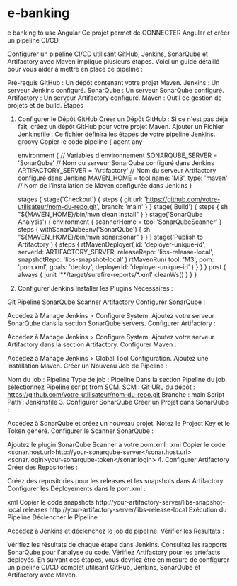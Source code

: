 # e-banking
e banking to use Angular
Ce projet permet de CONNECTER  Angular et créer un pipeline CI/CD 

Configurer un pipeline CI/CD utilisant GitHub, Jenkins, SonarQube et Artifactory avec Maven implique plusieurs étapes. Voici un guide détaillé pour vous aider à mettre en place ce pipeline :

Pré-requis
GitHub : Un dépôt contenant votre projet Maven.
Jenkins : Un serveur Jenkins configuré.
SonarQube : Un serveur SonarQube configuré.
Artifactory : Un serveur Artifactory configuré.
Maven : Outil de gestion de projets et de build.
Étapes
1. Configurer le Dépôt GitHub
Créer un Dépôt GitHub : Si ce n'est pas déjà fait, créez un dépôt GitHub pour votre projet Maven.
Ajouter un Fichier Jenkinsfile : Ce fichier définira les étapes de votre pipeline Jenkins.
groovy
Copier le code
pipeline {
    agent any

    environment {
        // Variables d'environnement
        SONARQUBE_SERVER = 'SonarQube' // Nom du serveur SonarQube configuré dans Jenkins
        ARTIFACTORY_SERVER = 'Artifactory' // Nom du serveur Artifactory configuré dans Jenkins
        MAVEN_HOME = tool name: 'M3', type: 'maven' // Nom de l'installation de Maven configurée dans Jenkins
    }

    stages {
        stage('Checkout') {
            steps {
                git url: 'https://github.com/votre-utilisateur/nom-du-repo.git', branch: 'main'
            }
        }
        stage('Build') {
            steps {
                sh "${MAVEN_HOME}/bin/mvn clean install"
            }
        }
        stage('SonarQube Analysis') {
            environment {
                scannerHome = tool 'SonarQubeScanner'
            }
            steps {
                withSonarQubeEnv('SonarQube') {
                    sh "${MAVEN_HOME}/bin/mvn sonar:sonar"
                }
            }
        }
        stage('Publish to Artifactory') {
            steps {
                rtMavenDeployer(
                    id: 'deployer-unique-id',
                    serverId: ARTIFACTORY_SERVER,
                    releaseRepo: 'libs-release-local',
                    snapshotRepo: 'libs-snapshot-local'
                )
                rtMavenRun(
                    tool: 'M3',
                    pom: 'pom.xml',
                    goals: 'deploy',
                    deployerId: 'deployer-unique-id'
                )
            }
        }
    }
    post {
        always {
            junit '**/target/surefire-reports/*.xml'
            cleanWs()
        }
    }
}
2. Configurer Jenkins
Installer les Plugins Nécessaires :

Git
Pipeline
SonarQube Scanner
Artifactory
Configurer SonarQube :

Accédez à Manage Jenkins > Configure System.
Ajoutez votre serveur SonarQube dans la section SonarQube servers.
Configurer Artifactory :

Accédez à Manage Jenkins > Configure System.
Ajoutez votre serveur Artifactory dans la section Artifactory.
Configurer Maven :

Accédez à Manage Jenkins > Global Tool Configuration.
Ajoutez une installation Maven.
Créer un Nouveau Job de Pipeline :

Nom du job : Pipeline
Type de job : Pipeline
Dans la section Pipeline du job, sélectionnez Pipeline script from SCM.
SCM : Git
URL du dépôt : https://github.com/votre-utilisateur/nom-du-repo.git
Branche : main
Script Path : Jenkinsfile
3. Configurer SonarQube
Créer un Projet dans SonarQube :

Accédez à SonarQube et créez un nouveau projet.
Notez le Project Key et le Token généré.
Configurer le Scanner SonarQube :

Ajoutez le plugin SonarQube Scanner à votre pom.xml :
xml
Copier le code
<properties>
    <sonar.host.url>http://your-sonarqube-server</sonar.host.url>
    <sonar.login>your-sonarqube-token</sonar.login>
</properties>
4. Configurer Artifactory
Créer des Repositories :

Créez des repositories pour les releases et les snapshots dans Artifactory.
Configurer les Déployements dans le pom.xml :

xml
Copier le code
<distributionManagement>
    <snapshotRepository>
        <id>snapshots</id>
        <url>http://your-artifactory-server/libs-snapshot-local</url>
    </snapshotRepository>
    <repository>
        <id>releases</id>
        <url>http://your-artifactory-server/libs-release-local</url>
    </repository>
</distributionManagement>
Exécution du Pipeline
Déclencher le Pipeline :

Accédez à Jenkins et déclenchez le job de pipeline.
Vérifier les Résultats :

Vérifiez les résultats de chaque étape dans Jenkins.
Consultez les rapports SonarQube pour l'analyse du code.
Vérifiez Artifactory pour les artefacts déployés.
En suivant ces étapes, vous devriez être en mesure de configurer un pipeline CI/CD complet utilisant GitHub, Jenkins, SonarQube et Artifactory avec Maven.


